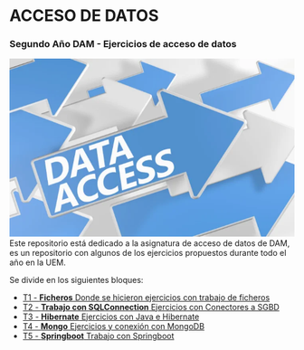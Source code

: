 # ACCESO DE DATOS
### Segundo Año DAM - Ejercicios de acceso de datos
![](https://github.com/JuanjoAJ/AccesoDatos/blob/main/data%20acces.png)
Este repositorio está dedicado a la asignatura de acceso de datos de DAM, es un repositorio con algunos de los ejercicios propuestos durante todo el año en la UEM.

Se divide en los siguientes bloques:
- [T1 - **Ficheros** Donde se hicieron ejercicios con trabajo de ficheros](https://github.com/JuanjoAJ/AccesoDatos/tree/main/01-TrabajoFicheros)
- [T2 - **Trabajo con SQLConnection** Ejercicios con Conectores a SGBD](https://github.com/JuanjoAJ/AccesoDatos/tree/main/02%20-%20Trabajo%20con%20SQLConnection)
- [T3 - **Hibernate** Ejercicios con Java e Hibernate](http://github.com/JuanjoAJ/AccesoDatos/tree/main/03%20-%20Hibernate)
- [T4 - **Mongo** Ejercicios y conexión con MongoDB](https://github.com/JuanjoAJ/AccesoDatos/tree/main/04%20-%20Mongo)
- [T5 - **Springboot** Trabajo con Springboot](https://github.com/JuanjoAJ/AccesoDatos/tree/main/05%20-%20SpringBoot)
